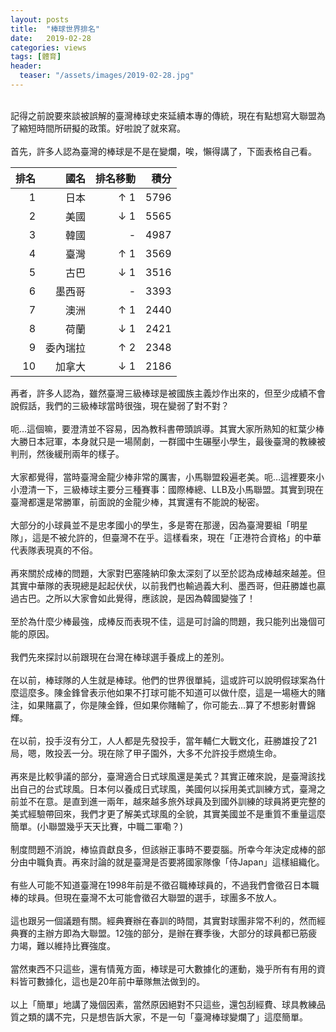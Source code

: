 ```yaml
---
layout: posts
title:  "棒球世界排名"
date:   2019-02-28
categories: views
tags: [體育]
header: 
  teaser: "/assets/images/2019-02-28.jpg"
---
```

<br>
記得之前說要來談被誤解的臺灣棒球史來延續本專的傳統，現在有點想寫大聯盟為了縮短時間所研擬的政策。好啦說了就來寫。<br><br>
首先，許多人認為臺灣的棒球是不是在變爛，唉，懶得講了，下面表格自己看。<br>

| 排名 | 國名 | 排名移動 | 積分 | 
| ---: | ---: | ---: | ---: |
| 1 | 日本 | ↑ 1 | 5796 | 
| 2 | 美國 | ↓ 1 | 5565 | 
| 3 | 韓國 | - | 4987 | 
| 4 | 臺灣 | ↑ 1 | 3569 | 
| 5 | 古巴 | ↓ 1 | 3516 | 
| 6 | 墨西哥 | - | 3393 | 
| 7 | 澳洲 | ↑ 1 | 2440 | 
| 8 | 荷蘭 | ↓ 1 | 2421 | 
| 9 | 委內瑞拉 | ↑ 2 | 2348 | 
| 10 | 加拿大 | ↓ 1 | 2186 | 

再者，許多人認為，雖然臺灣三級棒球是被國族主義炒作出來的，但至少成績不會說假話，我們的三級棒球當時很強，現在變弱了對不對？<br><br>
呃…這個嘛，要澄清並不容易，因為教科書帶頭誤導。其實大家所熟知的紅葉少棒大勝日本冠軍，本身就只是一場鬧劇，一群國中生碾壓小學生，最後臺灣的教練被判刑，然後緩刑兩年的樣子。<br><br>
大家都覺得，當時臺灣金龍少棒非常的厲害，小馬聯盟殺遍老美。呃…這裡要來小小澄清一下，三級棒球主要分三種賽事：國際棒總、LLB及小馬聯盟。其實到現在臺灣都還是常勝軍，前面說的金龍少棒，其實還有不能說的秘密。<br><br>
大部分的小球員並不是忠孝國小的學生，多是寄在那邊，因為臺灣要組「明星隊」，這是不被允許的，但臺灣不在乎。這樣看來，現在「正港符合資格」的中華代表隊表現真的不俗。<br><br>
再來關於成棒的問題，大家對巴塞隆納印象太深刻了以至於認為成棒越來越差。但其實中華隊的表現總是起起伏伏，以前我們也輸過義大利、墨西哥，但莊勝雄也贏過古巴。之所以大家會如此覺得，應該說，是因為韓國變強了！<br><br>
至於為什麼少棒最強，成棒反而表現不佳，這是可討論的問題，我只能列出幾個可能的原因。<br><br>
我們先來探討以前跟現在台灣在棒球選手養成上的差別。<br><br>
在以前，棒球隊的人生就是棒球。他們的世界很單純，這或許可以說明假球案為什麼這麼多。陳金鋒曾表示他如果不打球可能不知道可以做什麼，這是一場極大的賭注，如果賭贏了，你是陳金鋒，但如果你賭輸了，你可能去...算了不想影射曹錦輝。<br><br>
在以前，投手沒有分工，人人都是先發投手，當年輔仁大戰文化，莊勝雄投了21局，嗯，敗投丟一分。現在除了甲子園外，大多不允許投手燃燒生命。<br><br>
再來是比較爭議的部分，臺灣適合日式球風還是美式？其實正確來說，是臺灣該找出自己的台式球風。日本何以養成日式球風，美國何以採用美式訓練方式，臺灣之前並不在意。是直到進一兩年，越來越多旅外球員及到國外訓練的球員將更完整的美式經驗帶回來，我們才更了解美式球風的全貌，其實美國並不是重質不重量這麼簡單。(小聯盟幾乎天天比賽，中職二軍嘞？)<br><br>
制度問題不消說，棒協貢獻良多，但該辦正事時不要耍腦。所幸今年決定成棒的部分由中職負責。再來討論的就是臺灣是否要將國家隊像「侍Japan」這樣組織化。<br><br>
有些人可能不知道臺灣在1998年前是不徵召職棒球員的，不過我們會徵召日本職棒的球員。但現在臺灣不太可能會徵召大聯盟的選手，球團多不放人。<br><br>
這也跟另一個議題有關。經典賽辦在春訓的時間，其實對球團非常不利的，然而經典賽的主辦方即為大聯盟。12強的部分，是辦在賽季後，大部分的球員都已筋疲力竭，難以維持比賽強度。<br><br>
當然東西不只這些，還有情蒐方面，棒球是可大數據化的運動，幾乎所有有用的資料皆可數據化，這也是20年前中華隊無法做到的。<br><br>
以上「簡單」地講了幾個因素，當然原因絕對不只這些，還包刮經費、球具教練品質之類的講不完，只是想告訴大家，不是一句「臺灣棒球變爛了」這麼簡單。<br><br>

